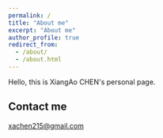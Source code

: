 ```yaml
---
permalink: /
title: "About me"
excerpt: "About me"
author_profile: true
redirect_from: 
  - /about/
  - /about.html
---
```


Hello, this is XiangAo CHEN's personal page.

Contact me
------
xachen215@gmail.com
